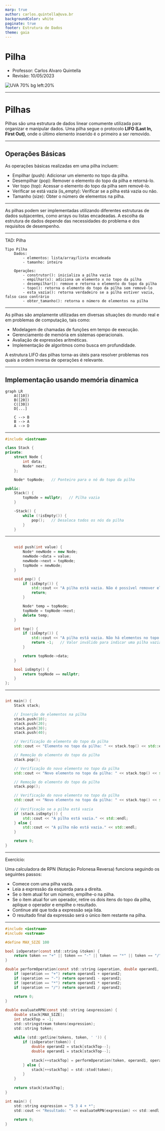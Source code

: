 ```yaml
---
marp: true
author: carlos.quintella@uva.br
backgroundColor: white
paginate: true
footer: Estrutura de Dados
theme: gaia
---
```


<!-- _class: lead -->

# Pilha #

- Professor: Carlos Alvaro Quintella
- Revisão: 10/05/2023

![UVA 70% bg left:20%](https://uva.br/wp-content/themes/uva-theme/dist/images/header_logo.svg)

---

# Pilhas #

Pilhas são uma estrutura de dados linear comumente utilizada para organizar e manipular dados. Uma pilha segue o protocolo **LIFO (Last In, First Out)**, onde o último elemento inserido é o primeiro a ser removido.

---

## Operações Básicas ##

As operações básicas realizadas em uma pilha incluem:

- Empilhar (push): Adicionar um elemento no topo da pilha.
- Desempilhar (pop): Remover o elemento do topo da pilha e retorná-lo.
- Ver topo (top): Acessar o elemento do topo da pilha sem removê-lo.
- Verificar se está vazia (is_empty): Verificar se a pilha está vazia ou não.
- Tamanho (size): Obter o número de elementos na pilha.

---

As pilhas podem ser implementadas utilizando diferentes estruturas de dados subjacentes, como arrays ou listas encadeadas. A escolha da estrutura de dados depende das necessidades do problema e dos requisitos de desempenho.

---

TAD: Pilha

```pseudocode
Tipo Pilha
    Dados:
        - elementos: lista/array/lista encadeada
        - tamanho: inteiro
        
    Operações:
        - construtor(): inicializa a pilha vazia
        - empilhar(x): adiciona um elemento x no topo da pilha
        - desempilhar(): remove e retorna o elemento do topo da pilha
        - topo(): retorna o elemento do topo da pilha sem removê-lo
        - esta_vazia(): retorna verdadeiro se a pilha estiver vazia, falso caso contrário
        - obter_tamanho(): retorna o número de elementos na pilha
```

---

As pilhas são amplamente utilizadas em diversas situações do mundo real e em problemas de computação, tais como:

- Modelagem de chamadas de funções em tempo de execução.
- Gerenciamento de memória em sistemas operacionais.
- Avaliação de expressões aritméticas.
- Implementação de algoritmos como busca em profundidade.

A estrutura LIFO das pilhas torna-as úteis para resolver problemas nos quais a ordem inversa de operações é relevante.

---

## Implementação usando memória dinamica ##

```mermaid
graph LR
    A([10])
    B([20])
    C([30])
    D[...]

    C --> B
    B --> A
    A --> D
```

---

```cpp
#include <iostream>

class Stack {
private:
    struct Node {
        int data;
        Node* next;
    };

    Node* topNode;   // Ponteiro para o nó do topo da pilha

public:
    Stack() {
        topNode = nullptr;   // Pilha vazia
    }

    ~Stack() {
        while (!isEmpty()) {
            pop();   // Desaloca todos os nós da pilha
        }
    }
```

---

```cpp

    void push(int value) {
        Node* newNode = new Node;
        newNode->data = value;
        newNode->next = topNode;
        topNode = newNode;
    }

    void pop() {
        if (isEmpty()) {
            std::cout << "A pilha está vazia. Não é possível remover elementos.\n";
            return;
        }

        Node* temp = topNode;
        topNode = topNode->next;
        delete temp;
    }

    int top() {
        if (isEmpty()) {
            std::cout << "A pilha está vazia. Não há elementos no topo.\n";
            return -1;   // Valor inválido para indicar uma pilha vazia
        }

        return topNode->data;
    }

    bool isEmpty() {
        return topNode == nullptr;
    }
};

```

---

```cpp

int main() {
    Stack stack;

    // Inserção de elementos na pilha
    stack.push(10);
    stack.push(20);
    stack.push(30);
    stack.push(40);

    // Verificação do elemento do topo da pilha
    std::cout << "Elemento no topo da pilha: " << stack.top() << std::endl;

    // Remoção do elemento do topo da pilha
    stack.pop();

    // Verificação do novo elemento no topo da pilha
    std::cout << "Novo elemento no topo da pilha: " << stack.top() << std::endl;

    // Remoção do elemento do topo da pilha
    stack.pop();

    // Verificação do novo elemento no topo da pilha
    std::cout << "Novo elemento no topo da pilha: " << stack.top() << std::endl;
    
    // Verificação se a pilha está vazia
    if (stack.isEmpty()) {
        std::cout << "A pilha está vazia." << std::endl;
    } else {
        std::cout << "A pilha não está vazia." << std::endl;
    }

    return 0;
}
```

---

Exercício:

Uma calculadora de RPN (Notação Polonesa Reversa) funciona seguindo os seguintes passos:

- Comece com uma pilha vazia.
- Leia a expressão da esquerda para a direita.
- Se o item atual for um número, empilhe-o na pilha.
- Se o item atual for um operador, retire os dois itens do topo da pilha, aplique o operador e empilhe o resultado.
- Continue até que toda a expressão seja lida.
- O resultado final da expressão será o único item restante na pilha.

---

```c
#include <iostream>
#include <sstream>

#define MAX_SIZE 100

bool isOperator(const std::string &token) {
    return token == "+" || token == "-" || token == "*" || token == "/";
}

double performOperation(const std::string &operation, double operand1, double operand2) {
    if (operation == "+") return operand1 + operand2;
    if (operation == "-") return operand1 - operand2;
    if (operation == "*") return operand1 * operand2;
    if (operation == "/") return operand1 / operand2;
    
    return 0;
}

double evaluateRPN(const std::string &expression) {
    double stack[MAX_SIZE];
    int stackTop = -1;
    std::stringstream tokens(expression);
    std::string token;
    
    while (std::getline(tokens, token, ' ')) {
        if (isOperator(token)) {
            double operand2 = stack[stackTop--];
            double operand1 = stack[stackTop--];
            
            stack[++stackTop] = performOperation(token, operand1, operand2);
        } else {
            stack[++stackTop] = std::stod(token);
        }
    }
    
    return stack[stackTop];
}

int main() {
    std::string expression = "5 3 4 + *";
    std::cout << "Resultado: " << evaluateRPN(expression) << std::endl;
    
    return 0;
}

```
